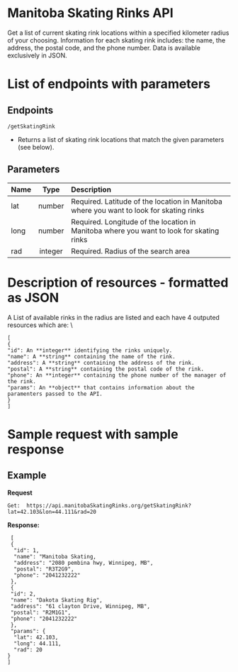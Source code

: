 # Manitoba Skating Rinks API

Get a list of current skating rink locations within a specified kilometer radius of your choosing. Information for each skating rink includes: the name, the address, the postal code, and the phone number. Data is available exclusively in JSON.

# List of endpoints with parameters

## Endpoints
`/getSkatingRink`
* Returns a list of skating rink locations that match the given parameters (see below).

## Parameters
| Name        | Type        | Description   |
| :---        |    :----:   |          :--- |
| lat         | number       | Required. Latitude of the location in Manitoba where you want to look for skating  rinks |         |
| long        | number       | Required. Longitude of the location in Manitoba where you want to look for skating  rinks |
| rad         | integer      | Required. Radius of the search area |

# Description of resources - formatted as JSON

A List of available rinks in the radius are listed and each have 4 outputed resources which are: \


    [  
    { 
    "id": An **integer** identifying the rinks uniquely.
    "name": A **string** containing the name of the rink.  
    "address": A **string** containing the address of the rink.  
    "postal": A **string** containing the postal code of the rink.  
    "phone": An **integer** containing the phone number of the manager of the rink.  
    "params": An **object** that contains information about the paramenters passed to the API.  
    }  
    ]


# Sample request with sample response


  

  

## Example

**Request**

    Get:  https://api.manitobaSkatingRinks.org/getSkatingRink?lat=42.103&lon=44.111&rad=20

**Response:**

     [
     {
      "id": 1,
      "name": "Manitoba Skating, 
      "address": "2080 pembina hwy, Winnipeg, MB",
      "postal": "R3T2G9", 
      "phone": "2041232222"
     }, 
     {
     "id": 2,
     "name": "Dakota Skating Rig",
     "address": "61 clayton Drive, Winnipeg, MB",
     "postal": "R2M1G1", 
     "phone": "2041232222" 
     },
     "params": {
      "lat": 42.103,
      "long": 44.111,
      "rad": 20
    }
    ]

